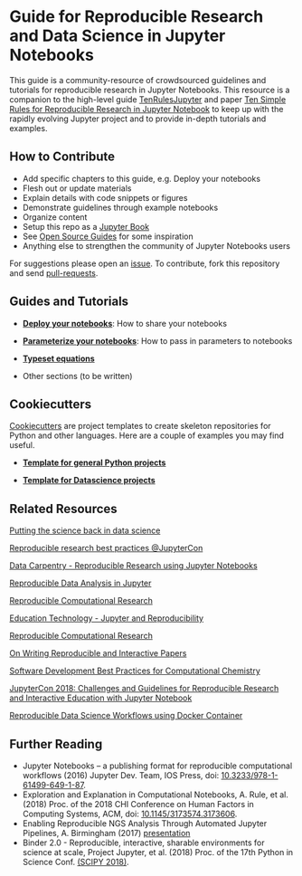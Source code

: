 # Guide for Reproducible Research and Data Science in Jupyter Notebooks

This guide is a community-resource of crowdsourced guidelines and tutorials for reproducible research in Jupyter Notebooks. This resource is a companion to the high-level guide [TenRulesJupyter](https://github.com/jupyter-guide/ten-rules-jupyter) and paper [Ten Simple Rules for Reproducible Research in Jupyter Notebook](https://arxiv.org/abs/1810.08055) to keep up with the rapidly evolving Jupyter project and to provide in-depth tutorials and examples.

## How to Contribute

* Add specific chapters to this guide, e.g. Deploy your notebooks
* Flesh out or update materials
* Explain details with code snippets or figures
* Demonstrate guidelines through example notebooks
* Organize content
* Setup this repo as a [Jupyter Book](https://predictablynoisy.com/jupyter-book-guide/)
* See [Open Source Guides](https://github.com/github/opensource.guide) for some inspiration
* Anything else to strengthen the community of Jupyter Notebooks users

For suggestions please open an [issue](https://github.com/jupyter-guide/jupyter-guide/issues). To contribute, fork this repository and send [pull-requests](https://github.com/jupyter-guide/jupyter-guide/pull/new/master).

## Guides and Tutorials

* [__Deploy your notebooks__](https://github.com/jupyter-guide/jupyter-guide/blob/master/deployment.md): How to share your notebooks

* [__Parameterize your notebooks__](https://github.com/jupyter-guide/jupyter-guide/blob/master/parameterize.md): How to pass in parameters to notebooks

* [__Typeset equations__](https://github.com/jupyter-guide/jupyter-guide/blob/master/equations.md)

* Other sections (to be written)

## Cookiecutters

[Cookiecutters](https://cookiecutter.readthedocs.io/en/latest/index.html) are project templates to create skeleton repositories for Python and other languages. Here are a couple of examples you may find useful.

* [__Template for general Python projects__](https://github.com/MolSSI/cookiecutter-cms)

* [__Template for Datascience projects__](http://drivendata.github.io/cookiecutter-data-science/)

## Related Resources

[Putting the science back in data science](https://www.oreilly.com/ideas/putting-the-science-back-in-data-science?imm_mid=0ec94e&cmp=em-data-na-na-newsltr_20170125)

[Reproducible research best practices @JupyterCon](https://www.kaggle.com/rtatman/reproducible-research-best-practices-jupytercon)

[Data Carpentry - Reproducible Research using Jupyter Notebooks](https://reproducible-science-curriculum.github.io/workshop-RR-Jupyter/)

[Reproducible Data Analysis in Jupyter](https://jakevdp.github.io/blog/2017/03/03/reproducible-data-analysis-in-jupyter/)

[Reproducible Computational Research](https://wrdrd.github.io/docs/consulting/data-science#tensimplerules-for-reproducible-computational-research)

[Education Technology - Jupyter and Reproducibility](https://wrdrd.github.io/docs/consulting/education-technology#jupyter-and-reproducibility)

[Reproducible Computational Research](https://wrdrd.github.io/docs/consulting/data-science#tensimplerules-for-reproducible-computational-research)

[On Writing Reproducible and Interactive Papers](https://codeocean.com/2018/06/28/on-writing-reproducible-and-interactive-papers/metadata)

[Software Development Best Practices for Computational Chemistry](https://github.com/choderalab/software-development)

[JupyterCon 2018: Challenges and Guidelines for Reproducible Research and Interactive Education with Jupyter Notebook](https://www.slideshare.net/pwrose/challenges-and-guidelines-for-reproducible-research-and-interactive-education-with-jupyter-note)

[Reproducible Data Science Workflows using Docker Container](https://www.youtube.com/watch?v=oO8n3y23b6M)

## Further Reading

* Jupyter Notebooks – a publishing format for reproducible computational workflows (2016) Jupyter Dev. Team, IOS Press, doi: [10.3233/978-1-61499-649-1-87](https://dx.doi.org/10.3233/978-1-61499-649-1-87).
* Exploration and Explanation in Computational Notebooks, A. Rule, et al. (2018) Proc. of the 2018 CHI Conference on Human Factors in Computing Systems, ACM, doi: [10.1145/3173574.3173606](https://doi.org/10.1145/3173574.3173606).
* Enabling Reproducible	NGS Analysis Through Automated Jupyter Pipelines, A. Birmingham (2017) [presentation](http://compbio.ucsd.edu/wp-content/uploads/2016/10/20170206_reproducible_analysis_thru_jupyter_notebooks.pdf)
* Binder 2.0 - Reproducible, interactive, sharable environments for science at scale, Project Jupyter, et al. (2018) Proc. of the 17th Python in Science Conf. [(SCIPY 2018)](http://conference.scipy.org/proceedings/scipy2018/pdfs/project_jupyter.pdf).
